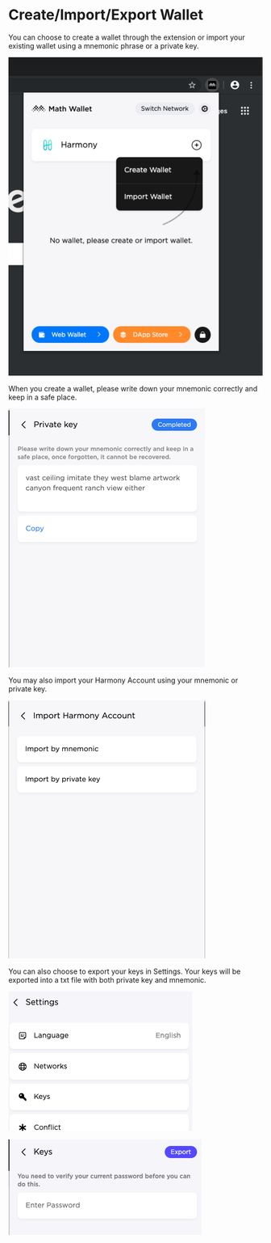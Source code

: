 # Create/Import/Export Wallet

You can choose to create a wallet through the extension or import your existing wallet using a mnemonic phrase or a private key.

![](<../../../../../.gitbook/assets/image (29) (2) (2) (2) (2) (1) (1) (1).png>)

When you create a wallet, please write down your mnemonic correctly and keep in a safe place.&#x20;

![](<../../../../../.gitbook/assets/image (67) (1).png>)

You may also import your Harmony Account using your mnemonic or private key.

![](<../../../../../.gitbook/assets/image (73) (2) (2) (2) (2) (2) (2) (2) (2) (1) (2) (2) (2) (2) (2) (2) (2) (1) (1) (1) (1).png>)

You can also choose to export your keys in Settings. Your keys will be exported into a txt file with both private key and mnemonic.

![](<../../../../../.gitbook/assets/image (116).png>)

![](<../../../../../.gitbook/assets/image (117).png>)
